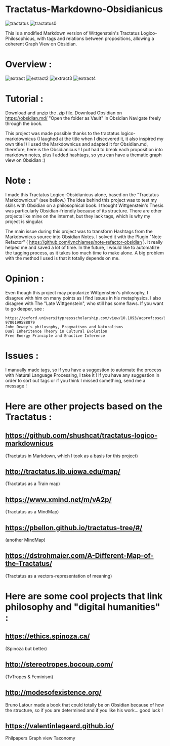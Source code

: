 # Tractatus-Markdowno-Obsidianicus
![tractatus](https://github.com/Onto-Log/Tractatus-Markdowno-Obsidianicus/blob/main/Obsidianicus_images/AVT_Ludwig-Wittgenstein_8451.png)
![tractatus0](https://github.com/Onto-Log/Tractatus-Markdowno-Obsidianicus/blob/main/Obsidianicus_images/tractatus_obsidian1.png)


This is a modified Markdown version of Wittgenstein's Tractatus Logico-Philosophicus, with tags and relations between propositions, allowing a coherent Graph View on Obsidian.

# Overview :
![extract](https://github.com/Onto-Log/Tractatus-Markdowno-Obsidianicus/blob/main/Obsidianicus_images/Tractatus1.png)
![extract2](https://github.com/Onto-Log/Tractatus-Markdowno-Obsidianicus/blob/main/Obsidianicus_images/Tractatus2.png)
![extract3](https://github.com/Onto-Log/Tractatus-Markdowno-Obsidianicus/blob/main/Obsidianicus_images/Tractatus3.png)
![extract4](https://github.com/Onto-Log/Tractatus-Markdowno-Obsidianicus/blob/main/Obsidianicus_images/Tractatus4.png)


# Tutorial : 
Download and unzip the .zip file. 
Download Obsidian on https://obsidian.md/
"Open the folder as Vault" in Obsidian
Navigate freely through the book.

This project was made possible thanks to the tractatus logico-markdownicus (I laughed at the title when I discovered it, it also inspired my own title !)
I used the Markdownicus and adapted it for Obsidian.md, therefore, here is the Obsidianicus !
I put had to break each proposition into markdown notes, plus I added hashtags, so you can have a thematic graph view on Obsidian :) 

# Note : 
I made this Tractatus Logico-Obsidianicus alone, based on the "Tractatus Markdownicus" (see bellow.) 
The idea behind this project was to test my skills with Obsidian on a philosophical book.
I thought Wittgenstein's Thesis was particularly Obsidian-friendly because of its structure.
There are other projects like mine on the internet, but they lack tags, which is why my project is singular.

The main issue during this project was to transform Hashtags from the Markdownicus source into Obsidian Notes. 
I solved it with the Plugin "Note Refactor" ( https://github.com/lynchjames/note-refactor-obsidian ). It really helped me and saved a lot of time. 
In the future, I would like to automatize the tagging process, as it takes too much time to make alone. 
A big problem with the method I used is that it totally depends on me.


# Opinion : 
Even though this project may popularize Wittgenstein's philosophy, I disagree with him on many points as I find issues in his metaphysics. 
I also disagree with The "Late Wittgenstein", who still has some flaws. If you want to go deeper, see :

    https://oxford.universitypressscholarship.com/view/10.1093/acprof:oso/9780199588879.001.0001/acprof-9780199588879
    John Dewey's philosophy, Pragmatisms and Naturalisms
    Dual Inheritence Theory in Cultural Evolution
    Free Energy Principle and Enactive Inference

# Issues :
I manually made tags, so if you have a suggestion to automate the process with Natural Language Processing, I take it !
If you have any suggestion in order to sort out tags or if you think I missed something, send me a message !

# Here are other projects based on the Tractatus :
## https://github.com/shushcat/tractatus-logico-markdownicus 
(Tractatus in Markdown, which I took as a basis for this project) 

## http://tractatus.lib.uiowa.edu/map/ 
(Tractatus as a Train map) 

## https://www.xmind.net/m/vA2p/ 
(Tractatus as a MindMap) 

## https://pbellon.github.io/tractatus-tree/#/ 
(another MindMap) 

## https://dstrohmaier.com/A-Different-Map-of-the-Tractatus/ 
(Tractatus as a vectors-representation of meaning)


# Here are some cool projects that link philosophy and "digital humanities" : 
## https://ethics.spinoza.ca/
(Spinoza but better)

## http://stereotropes.bocoup.com/
(TvTropes & Feminism)

## http://modesofexistence.org/
Bruno Latour made a book that could totally be on Obsidian because of how the structure, so if you are determined and if you like his work... good luck !

## https://valentinlageard.github.io/
Philpapers Graph view Taxonomy
